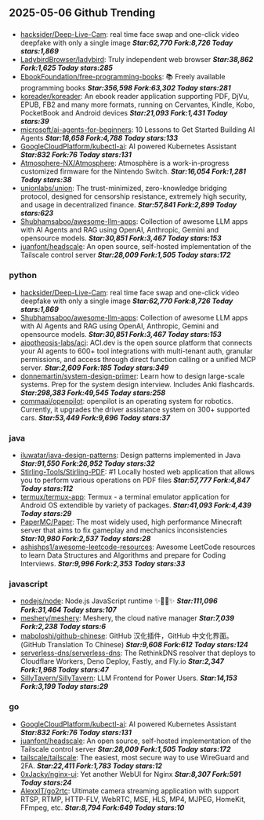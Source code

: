 ## 2025-05-06 Github Trending

### 
* [hacksider/Deep-Live-Cam](https://github.com/hacksider/Deep-Live-Cam): real time face swap and one-click video deepfake with only a single image ***Star:62,770 Fork:8,726 Today stars:1,869***
* [LadybirdBrowser/ladybird](https://github.com/LadybirdBrowser/ladybird): Truly independent web browser ***Star:38,862 Fork:1,625 Today stars:285***
* [EbookFoundation/free-programming-books](https://github.com/EbookFoundation/free-programming-books): 📚 Freely available programming books ***Star:356,598 Fork:63,302 Today stars:281***
* [koreader/koreader](https://github.com/koreader/koreader): An ebook reader application supporting PDF, DjVu, EPUB, FB2 and many more formats, running on Cervantes, Kindle, Kobo, PocketBook and Android devices ***Star:21,093 Fork:1,431 Today stars:39***
* [microsoft/ai-agents-for-beginners](https://github.com/microsoft/ai-agents-for-beginners): 10 Lessons to Get Started Building AI Agents ***Star:18,658 Fork:4,788 Today stars:133***
* [GoogleCloudPlatform/kubectl-ai](https://github.com/GoogleCloudPlatform/kubectl-ai): AI powered Kubernetes Assistant ***Star:832 Fork:76 Today stars:131***
* [Atmosphere-NX/Atmosphere](https://github.com/Atmosphere-NX/Atmosphere): Atmosphère is a work-in-progress customized firmware for the Nintendo Switch. ***Star:16,054 Fork:1,281 Today stars:38***
* [unionlabs/union](https://github.com/unionlabs/union): The trust-minimized, zero-knowledge bridging protocol, designed for censorship resistance, extremely high security, and usage in decentralized finance. ***Star:57,841 Fork:2,899 Today stars:623***
* [Shubhamsaboo/awesome-llm-apps](https://github.com/Shubhamsaboo/awesome-llm-apps): Collection of awesome LLM apps with AI Agents and RAG using OpenAI, Anthropic, Gemini and opensource models. ***Star:30,851 Fork:3,467 Today stars:153***
* [juanfont/headscale](https://github.com/juanfont/headscale): An open source, self-hosted implementation of the Tailscale control server ***Star:28,009 Fork:1,505 Today stars:172***

### python
* [hacksider/Deep-Live-Cam](https://github.com/hacksider/Deep-Live-Cam): real time face swap and one-click video deepfake with only a single image ***Star:62,770 Fork:8,726 Today stars:1,869***
* [Shubhamsaboo/awesome-llm-apps](https://github.com/Shubhamsaboo/awesome-llm-apps): Collection of awesome LLM apps with AI Agents and RAG using OpenAI, Anthropic, Gemini and opensource models. ***Star:30,851 Fork:3,467 Today stars:153***
* [aipotheosis-labs/aci](https://github.com/aipotheosis-labs/aci): ACI.dev is the open source platform that connects your AI agents to 600+ tool integrations with multi-tenant auth, granular permissions, and access through direct function calling or a unified MCP server. ***Star:2,609 Fork:185 Today stars:349***
* [donnemartin/system-design-primer](https://github.com/donnemartin/system-design-primer): Learn how to design large-scale systems. Prep for the system design interview. Includes Anki flashcards. ***Star:298,383 Fork:49,545 Today stars:258***
* [commaai/openpilot](https://github.com/commaai/openpilot): openpilot is an operating system for robotics. Currently, it upgrades the driver assistance system on 300+ supported cars. ***Star:53,449 Fork:9,696 Today stars:37***

### java
* [iluwatar/java-design-patterns](https://github.com/iluwatar/java-design-patterns): Design patterns implemented in Java ***Star:91,550 Fork:26,952 Today stars:32***
* [Stirling-Tools/Stirling-PDF](https://github.com/Stirling-Tools/Stirling-PDF): #1 Locally hosted web application that allows you to perform various operations on PDF files ***Star:57,777 Fork:4,847 Today stars:112***
* [termux/termux-app](https://github.com/termux/termux-app): Termux - a terminal emulator application for Android OS extendible by variety of packages. ***Star:41,093 Fork:4,439 Today stars:29***
* [PaperMC/Paper](https://github.com/PaperMC/Paper): The most widely used, high performance Minecraft server that aims to fix gameplay and mechanics inconsistencies ***Star:10,980 Fork:2,537 Today stars:28***
* [ashishps1/awesome-leetcode-resources](https://github.com/ashishps1/awesome-leetcode-resources): Awesome LeetCode resources to learn Data Structures and Algorithms and prepare for Coding Interviews. ***Star:9,996 Fork:2,353 Today stars:33***

### javascript
* [nodejs/node](https://github.com/nodejs/node): Node.js JavaScript runtime ✨🐢🚀✨ ***Star:111,096 Fork:31,464 Today stars:107***
* [meshery/meshery](https://github.com/meshery/meshery): Meshery, the cloud native manager ***Star:7,039 Fork:2,238 Today stars:6***
* [maboloshi/github-chinese](https://github.com/maboloshi/github-chinese): GitHub 汉化插件，GitHub 中文化界面。 (GitHub Translation To Chinese) ***Star:9,608 Fork:612 Today stars:124***
* [serverless-dns/serverless-dns](https://github.com/serverless-dns/serverless-dns): The RethinkDNS resolver that deploys to Cloudflare Workers, Deno Deploy, Fastly, and Fly.io ***Star:2,347 Fork:1,968 Today stars:47***
* [SillyTavern/SillyTavern](https://github.com/SillyTavern/SillyTavern): LLM Frontend for Power Users. ***Star:14,153 Fork:3,199 Today stars:29***

### go
* [GoogleCloudPlatform/kubectl-ai](https://github.com/GoogleCloudPlatform/kubectl-ai): AI powered Kubernetes Assistant ***Star:832 Fork:76 Today stars:131***
* [juanfont/headscale](https://github.com/juanfont/headscale): An open source, self-hosted implementation of the Tailscale control server ***Star:28,009 Fork:1,505 Today stars:172***
* [tailscale/tailscale](https://github.com/tailscale/tailscale): The easiest, most secure way to use WireGuard and 2FA. ***Star:22,411 Fork:1,783 Today stars:12***
* [0xJacky/nginx-ui](https://github.com/0xJacky/nginx-ui): Yet another WebUI for Nginx ***Star:8,307 Fork:591 Today stars:24***
* [AlexxIT/go2rtc](https://github.com/AlexxIT/go2rtc): Ultimate camera streaming application with support RTSP, RTMP, HTTP-FLV, WebRTC, MSE, HLS, MP4, MJPEG, HomeKit, FFmpeg, etc. ***Star:8,794 Fork:649 Today stars:10***

